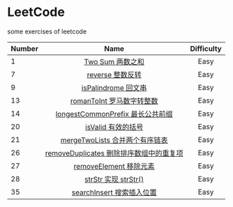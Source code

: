 # LeetCode

some exercises of leetcode

| Number |                                                              Name                                                               | Difficulty |
| ------ | :-----------------------------------------------------------------------------------------------------------------------------: | :--------: |
| 1      |                  [Two Sum 两数之和](https://github.com/buki26/LeetCode/blob/master/Solutions/Easy/1-TwoSum.md)                  |    Easy    |
| 7      |                 [reverse 整数反转](https://github.com/buki26/LeetCode/blob/master/Solutions/Easy/7-reverse.md)                  |    Easy    |
| 9      |             [isPalindrome 回文串](https://github.com/buki26/LeetCode/blob/master/Solutions/Easy/9-isPalindrome.md)              |    Easy    |
| 13     |           [romanToInt 罗马数字转整数](https://github.com/buki26/LeetCode/blob/master/Solutions/Easy/13-romanToInt.md)           |    Easy    |
| 14     |   [longestCommonPrefix 最长公共前缀](https://github.com/buki26/LeetCode/blob/master/Solutions/Easy/14-longestCommonPrefix.md)   |    Easy    |
| 20     |                [isValid 有效的括号](https://github.com/buki26/LeetCode/blob/master/Solutions/Easy/20-isValid.md)                |    Easy    |
| 21     |       [mergeTwoLists 合并两个有序链表](https://github.com/buki26/LeetCode/blob/master/Solutions/Easy/21-mergeTwoLists.md)       |    Easy    |
| 26     | [removeDuplicates 删除排序数组中的重复项](https://github.com/buki26/LeetCode/blob/master/Solutions/Easy/26-removeDuplicates.md) |    Easy    |
| 27     |           [removeElement 移除元素](https://github.com/buki26/LeetCode/blob/master/Solutions/Easy/27-removeElement.md)           |    Easy    |
| 28     |               [strStr 实现 strStr()](https://github.com/buki26/LeetCode/blob/master/Solutions/Easy/28-strStr.md)                |    Easy    |
| 35     |          [searchInsert 搜索插入位置](https://github.com/buki26/LeetCode/blob/master/Solutions/Easy/28-searchInsert.md)          |    Easy    |
